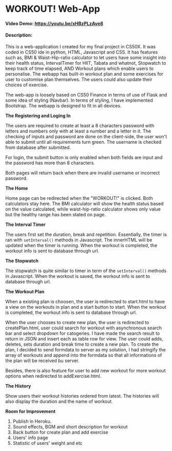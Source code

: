 # WORKOUT! Web-App
#### Video Demo: https://youtu.be/xHBzPLzAve8
#### Description:

This is a web-application I created for my final project in CS50X.
It was coded in CS50 ide in python, HTML, Javascript and CSS.
It has features such as,
BMI & Waist-Hip-ratio calculator to let users have some insight into their health status,
IntervalTimer for HIIT, Tabata and whatnot,
Stopwatch to keep track of time elapsed, AND
Workout plans which enable users to personalise.
The webapp has built-in workout plan and some exercises for user to customise plan themselves. The users could also update their choices of exercise.

The web-app is loosely based on CS50 Finance in terms of use of Flask and some idea of styling (Navbar). In terms of styling, I have implemented Bootstrap. The webapp is designed to fit in all devices.




**The Registering and Loging In**

The users are required to create at least a 8 characters password with letters and numbers only with at least a number and a letter in it.
The checking of inputs and password are done on the client-side, the user won't able to submit until all requirements turn green. The username is checked from database after submitted.

For login, the submit button is only enabled when both fields are input and the password has more than 8 characters.

Both pages will return back when there are invalid username or incorrect password.


**The Home**

Home page can be redirected when the "WORKOUT!" is clicked. Both calculators stay here. The BMI calculator will show the health status based on the value calculated, while waist-hip-ratio calculator shows only value but the healthy range has been stated on page.

**The Interval Timer**

The users first set the duration, break and repetition. Essentially, the timer is ran with `setInterval()` methods in Javascript. The innerHTML will be updated when the timer is running.
When the workout is completed, the workout info is sent to database through url.


**The Stopwatch**

The stopwatch is quite similar to timer in term of the `setInterval()` methods in Javascript.
When the workout is saved, the workout info is sent to database through url.


**The Workout Plan**

When a existing plan is choosen, the user is redirected to start.html to have a view on the workouts in plan and a start button to start.
When the workout is completed, the workout info is sent to database through url.

When the user chooses to create new plan, the user is redirected to createPlan.html, user could search for workout with asynchronous search bar and select dropdown for catogeries. I have made the search result to return in JSON and insert each as table row for view.
The user could adds, deletes, sets duration and break time to create a new plan. To create the plan, I decided to send formdata to server as my solution, I had stringify the array of workouts and append into the formdata so that all informations of the plan will be received bu server.

Besides, there is also feature for user to add new workout for more workout options when redirected to addExercise.html.


**The History**

Show users their workout histories ordered from latest. The histories will also display the duration and the name of workout.




**Room for Improvement**
1. Publish in Heroku.
2. Sound effects, BGM and short description for workout
3. Back button for create plan and add exercise
4. Users' info page
5. Statistic of users' weight and etc
